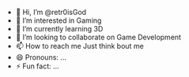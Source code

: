 - 👋 Hi, I’m @retr0isGod
- 👀 I’m interested in Gaming 
- 🌱 I’m currently learning 3D
- 💞️ I’m looking to collaborate on Game Development 
- 📫 How to reach me Just think bout me 
- 😄 Pronouns: ...
- ⚡ Fun fact: ...

<!---
retr0isGod/retr0isGod is a ✨ special ✨ repository because its `README.md` (this file) appears on your GitHub profile.
You can click the Preview link to take a look at your changes.
--->
